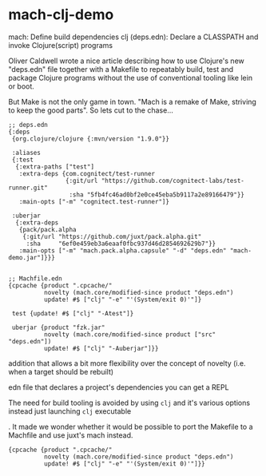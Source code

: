 # mach-clj-demo

mach: Define build dependencies
clj (deps.edn): Declare a CLASSPATH and invoke Clojure(script) programs

Oliver Caldwell wrote a nice article describing how to use Clojure's
new "deps.edn" file together with a Makefile to repeatably build,
test and package Clojure programs without the use of conventional
tooling like lein or boot.

But Make is not the only game in town. "Mach is a remake of Make, striving to
keep the good parts". So lets cut to the chase...

```
;; deps.edn
{:deps
 {org.clojure/clojure {:mvn/version "1.9.0"}}

 :aliases
 {:test
  {:extra-paths ["test"]
   :extra-deps {com.cognitect/test-runner
                {:git/url "https://github.com/cognitect-labs/test-runner.git"
                 :sha "5fb4fc46ad0bf2e0ce45eba5b9117a2e89166479"}}
   :main-opts ["-m" "cognitect.test-runner"]}

 :uberjar
  {:extra-deps
   {pack/pack.alpha
    {:git/url "https://github.com/juxt/pack.alpha.git"
     :sha     "6ef0e459eb3a6eaaf0fbc937d46d2854692629b7"}}
   :main-opts ["-m" "mach.pack.alpha.capsule" "-d" "deps.edn" "mach-demo.jar"]}}}


;; Machfile.edn
{cpcache {product ".cpcache/"
          novelty (mach.core/modified-since product "deps.edn")
          update! #$ ["clj" "-e" "'(System/exit 0)'"]}

 test {update! #$ ["clj" "-Atest"]}

 uberjar {product "fzk.jar"
          novelty (mach.core/modified-since product ["src" "deps.edn"])
          update! #$ ["clj" "-Auberjar"]}}
```

addition that allows a
bit more flexibility over the concept of novelty (i.e. when a target should
be rebuilt)

edn file that declares a project's dependencies
you can get a REPL

The need for build tooling is avoided by using `clj` and it's various
options instead just launching `clj` executable

. It made we wonder whether it would
be possible to port the Makefile to a Machfile and use juxt's mach
instead.

```
{cpcache {product ".cpcache/"
          novelty (mach.core/modified-since product "deps.edn")
          update! #$ ["clj" "-e" "'(System/exit 0)'"]}}
```